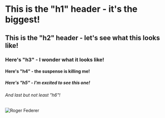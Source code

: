 # This is the "h1" header - it's the biggest!
## This is the "h2" header - let's see what this looks like!
### Here's "h3" - I wonder what it looks like!
#### Here's "h4" - the suspense is killing me!
##### Here's "h5" - I'm excited to see this one!
###### And last but not least "h6"!

![Roger Federer](https://ausopen.com/sites/default/files/styles/530x530/public/202001/21/Federer.png?itok=GPMlRswI)
